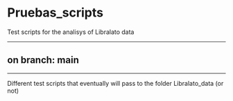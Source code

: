 # Pruebas_scripts
Test scripts for the analisys of Libralato data
___
## on branch: main
___
Different test scripts that eventually will pass to the folder Libralato_data (or not)
